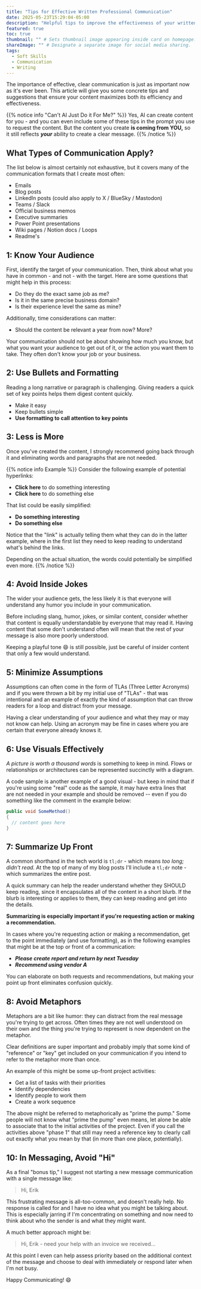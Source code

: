 ```yaml
---
title: "Tips for Effective Written Professional Communication" 
date: 2025-05-23T15:29:04-05:00 
description: "Helpful tips to improve the effectiveness of your written communications in business / professional settings." 
featured: true 
toc: true
thumbnail: "" # Sets thumbnail image appearing inside card on homepage.
shareImage: "" # Designate a separate image for social media sharing.
tags:
  - Soft Skills
  - Communication
  - Writing
---
```


The importance of effective, clear communication is just as important
now as it's ever been.  This article will give you some concrete tips
and suggestions that ensure your content maximizes both its efficiency
and effectiveness.

{{% notice info "Can't AI Just Do it For Me?" %}}
Yes, AI can create content for you - and you can even
include some of these tips in the prompt you use to request the content.
But the content you create **is coming from YOU,** so it still reflects ***your***
ability to create a clear message.
{{% /notice %}}

## What Types of Communication Apply?

The list below is almost certainly not exhaustive, but it covers many of the
communication formats that I create most often:

* Emails
* Blog posts
* LinkedIn posts (could also apply to X / BlueSky / Mastodon)
* Teams / Slack
* Official business memos
* Executive summaries
* Power Point presentations
* Wiki pages / Notion docs / Loops
* Readme's

## 1: Know Your Audience

First, identify the target of your communication.  Then, think about what you
have in common - and not - with the target.  Here are some questions that might
help in this process:

* Do they do the exact same job as me?
* Is it in the same precise business domain?
* Is their experience level the same as mine?

Additionally, time considerations can matter:

* Should the content be relevant a year from now?  More?

Your communication should not be about showing how much you know, but what
you want your audience to get out of it, or the action you want them to take.
They often don't know your job or your business.  

## 2: Use Bullets and Formatting

Reading a long narrative or paragraph is challenging.  Giving readers a quick
set of key points helps them digest content quickly.

* Make it easy
* Keep bullets simple
* **Use formatting to call attention to key points**

## 3: Less is More

Once you've created the content, I strongly recommend going back through
it and eliminating words and paragraphs that are not needed.

{{% notice info Example %}}
Consider the following example of potential hyperlinks:

* **Click here** to do something interesting
* **Click here** to do something else

That list could be easily simplified:

* **Do something interesting**
* **Do something else**

Notice that the "link" is actually telling them what they can do in the latter
example, where in the first list they need to keep reading to understand what's
behind the links.  

Depending on the actual situation, the words could potentially be
simplified even more.
{{% /notice %}}

## 4: Avoid Inside Jokes

The wider your audience gets, the less likely it is that everyone will understand
any humor you include in your communication.

Before including slang, humor, jokes, or similar content, consider whether that
content is equally understandable by everyone that may read it.  Having content
that some don't understand often will mean that the rest of your message is also
more poorly understood.

Keeping a playful tone :smile: is still possible, just be careful of insider content
that only a few would understand.

## 5: Minimize Assumptions

Assumptions can often come in the form of TLAs (Three Letter Acronyms) and if
you were thrown a bit by my initial use of "TLAs" - that was intentional and
an example of exactly the kind of assumption that can throw readers for a
loop and distract from your message.

Having a clear understanding of your audience and what they may or may not
know can help.  Using an acronym may be fine in cases where you are certain
that everyone already knows it.

## 6: Use Visuals Effectively

*A picture is worth a thousand words* is something to keep in mind.  Flows
or relationships or architectures can be represented succinctly with a diagram.

A code sample is another example of a good visual - but keep in mind that
if you're using some "real" code as the sample, it may have extra lines
that are not needed in your example and should be removed -- even if you
do something like the comment in the example below:

```csharp
public void SomeMethod()
{
  // content goes here
}
```

## 7: Summarize Up Front

A common shorthand in the tech world is `tl;dr` - which means *too long; didn't read.*
At the top of many of my blog posts I'll include a `tl;dr` note - which summarizes the
entire post.  

A quick summary can help the reader understand whether they SHOULD keep reading,
since it encapsulates all of the content in a short blurb.  If the blurb is interesting
or applies to them, they can keep reading and get into the details.

**Summarizing is especially important if you're requesting action or making a recommendation.**

In cases where you're requesting action or making a recommendation, get to the point
immediately (and use formatting), as in the following examples that might be at the top
or front of a communication:

* ***Please create report and return by next Tuesday***
* ***Recommend using vendor A***

You can elaborate on both requests and recommendations, but making your point
up front eliminates confusion quickly.

## 8: Avoid Metaphors

Metaphors are a bit like humor: they can distract from the real message you're
trying to get across. Often times they are not well understood on their own
and the thing you're trying to represent is now dependent on the metaphor.

Clear definitions are super important and probably imply that some kind of
"reference" or "key" get included on your communication if you intend to refer
to the metaphor more than once.

An example of this might be some up-front project activities:

* Get a list of tasks with their priorities
* Identify dependencies
* Identify people to work them
* Create a work sequence

The above might be referred to metaphorically as "prime the pump."  Some people
will not know what "prime the pump" even means, let alone be able to associate
that to the initial activities of the project.  Even if you call the activities
above "phase 1" that still may need a reference key to clearly call out exactly
what you mean by that (in more than one place, potentially).

## 10: In Messaging, Avoid "Hi"

As a final "bonus tip," I suggest not starting a new message communication with a
single message like:

> Hi, Erik

This frustrating message is all-too-common, and doesn't really help. No response
is called for and I have no idea what you might be talking about. This is especially
jarring if I'm concentrating on something and now need to think about who the sender
is and what they might want.

A much better approach might be:

> Hi, Erik - need your help with an invoice we received...

At this point I even can help assess priority based on the additional context of
the message and choose to deal with immediately or respond later when I'm not
busy.

Happy Communicating!  :smile:
